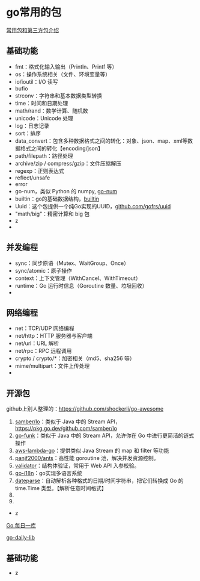 # go常用的包

[常用包和第三方包介绍](https://golangguide.top/golang/%E5%B8%B8%E7%94%A8%E5%8C%85%E5%A4%A7%E5%85%A8.html)


## 基础功能
 - fmt：格式化输入输出（Println、Printf 等）
 - os：操作系统相关（文件、环境变量等）
 - io/ioutil：I/O 读写
 - bufio
 - strconv：字符串和基本数据类型转换
 - time：时间和日期处理
 - math/rand：数学计算、随机数
 - unicode：Unicode 处理
 - log：日志记录
 - sort：排序
 - data_convert：包含多种数据格式之间的转化：对象、json、map、xml等数据格式之间的转化【encoding/json】
 - path/filepath：路径处理
 - archive/zip / compress/gzip：文件压缩解压
 - regexp：正则表达式
 - reflect/unsafe
 - error
 - go-num，类似 Python 的 numpy, [go-num](https://github.com/gonum/gonum)
 - builtin：go的基础数据结构，[builtin](https://pkg.go.dev/builtin)
 - Uuid：这个包提供一个纯Go实现的UUID，[github.com/gofrs/uuid](https://github.com/gofrs/uuid.git)
 - "math/big"：精密计算和 big 包
 - z
 - 


## 并发编程
 - sync：同步原语（Mutex、WaitGroup、Once）
 - sync/atomic：原子操作
 - context：上下文管理（WithCancel、WithTimeout）
 - runtime：Go 运行时信息（Goroutine 数量、垃圾回收）
 - 


## 网络编程
 - net：TCP/UDP 网络编程
 - net/http：HTTP 服务器与客户端
 - net/url：URL 解析
 - net/rpc：RPC 远程调用
 - crypto / crypto/*：加密相关（md5、sha256 等）
 - mime/multipart：文件上传处理
 - 


## 开源包

github上别人整理的：https://github.com/shockerli/go-awesome


1. [samber/lo](https://github.com/samber/lo)：类似于 Java 中的 Stream API， https://pkg.go.dev/github.com/samber/lo
2. [go-funk](https://github.com/thoas/go-funk)：类似于 Java 中的 Stream API，允许你在 Go 中进行更简洁的链式操作
3. [aws-lambda-go](https://github.com/aws/aws-lambda-go)：提供类似 Java Stream 的 map 和 filter 等功能
4. [panjf2000/ants](https://github.com/panjf2000/ants)：高性能 goroutine 池，解决并发资源控制。
5. [validator](https://github.com/go-playground/validator)：结构体验证，常用于 Web API 入参校验。
6. [go-i18n](https://github.com/nicksnyder/go-i18n)：go实现多语言系统
7. [dateparse](https://github.com/araddon/dateparse)：自动解析各种格式的日期/时间字符串，把它们转换成 Go 的 time.Time 类型。【解析任意时间格式】
8. 
8. 
 - z


[Go 每日一库](https://darjun.github.io/2022/07/18/godailylib/gore/)

[go-daily-lib](https://github.com/darjun/go-daily-lib)

## 基础功能
 - z


